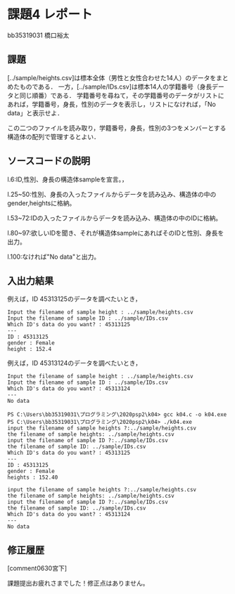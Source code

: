 # 課題4 レポート

bb35319031 橋口裕太

## 課題

[../sample/heights.csv]は標本全体（男性と女性合わせた14人）のデータをまとめたものである．
一方，[../sample/IDs.csv]は標本14人の学籍番号（身長データと同じ順番）である．
学籍番号を尋ねて，その学籍番号のデータがリストにあれば，学籍番号，身長，性別のデータを表示し，リストになければ，「No data」と表示せよ．

この二つのファイルを読み取り，学籍番号，身長，性別の3つをメンバーとする構造体の配列で管理するとよい．

## ソースコードの説明
l.6:ID,性別、身長の構造体sampleを宣言。，

l.25~50:性別、身長の入ったファイルからデータを読み込み、構造体の中のgender,heightsに格納。

l.53~72:IDの入ったファイルからデータを読み込み、構造体の中のIDに格納。

l.80~97:欲しいIDを聞き、それが構造体sampleにあればそのIDと性別、身長を出力。

l.100:なければ"No data"と出力。

## 入出力結果

例えば，ID 45313125のデータを調べたいとき，

```
Input the filename of sample height : ../sample/heights.csv
Input the filename of sample ID : ../sample/IDs.csv
Which ID's data do you want? : 45313125
---
ID : 45313125
gender : Female
height : 152.4
```

例えば，ID 45313124のデータを調べたいとき，

```
Input the filename of sample height : ../sample/heights.csv
Input the filename of sample ID : ../sample/IDs.csv
Which ID's data do you want? : 45313124
---
No data
```
```
PS C:\Users\bb35319031\プログラミング\2020psp2\k04> gcc k04.c -o k04.exe
PS C:\Users\bb35319031\プログラミング\2020psp2\k04> ./k04.exe
input the filename of sample heights ?:../sample/heights.csv
the filename of sample heights: ../sample/heights.csv
input the filename of sample ID ?:../sample/IDs.csv
the filename of sample ID: ../sample/IDs.csv
Which ID's data do you want? : 45313125
---
ID : 45313125
gender : Female
heights : 152.40
```
```
input the filename of sample heights ?:../sample/heights.csv
the filename of sample heights: ../sample/heights.csv
input the filename of sample ID ?:../sample/IDs.csv
the filename of sample ID: ../sample/IDs.csv
Which ID's data do you want? : 45313124
---
No data
```


## 修正履歴
[comment0630宮下]

課題提出お疲れさまでした！修正点はありません。
